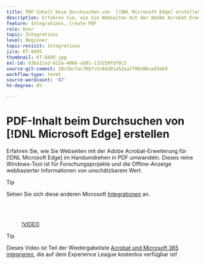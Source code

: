 ```yaml
---
title: PDF-Inhalt beim Durchsuchen von  [!DNL Microsoft Edge] erstellen
description: Erfahren Sie, wie Sie Webseiten mit der Adobe Acrobat-Erweiterung für  [!DNL Microsoft Edge] im Handumdrehen in PDF umwandeln.
feature: Integrations, Create PDF
role: User
topic: Integrations
level: Beginner
topic-revisit: Integrations
jira: KT-8495
thumbnail: KT-8495.jpg
exl-id: 636a11a3-612a-4066-ad91-133259fbf0c3
source-git-commit: 38c5bc7ac76bfc5c64201a52ea7f06386ce43eb9
workflow-type: tm+mt
source-wordcount: '87'
ht-degree: 0%

---
```


# PDF-Inhalt beim Durchsuchen von [!DNL Microsoft Edge] erstellen

Erfahren Sie, wie Sie Webseiten mit der Adobe Acrobat-Erweiterung für [!DNL Microsoft Edge] im Handumdrehen in PDF umwandeln. Dieses reine Windows-Tool ist für Forschungsprojekte und die Offline-Anzeige webbasierter Informationen von unschätzbarem Wert.

>[!TIP]
>
>Sehen Sie sich diese anderen Microsoft [Integrationen](../integrate/integrate-overview.md#microsoft) an.

<br> 

>[!VIDEO](https://video.tv.adobe.com/v/337248?quality=12&learn=on&hidetitle=true)

>[!TIP]
>
>Dieses Video ist Teil der Wiedergabeliste [Acrobat und Microsoft 365 integrieren](https://experienceleague.adobe.com/en/playlists/acrobat-integrate-microsoft-365), die auf dem Experience League kostenlos verfügbar ist!
